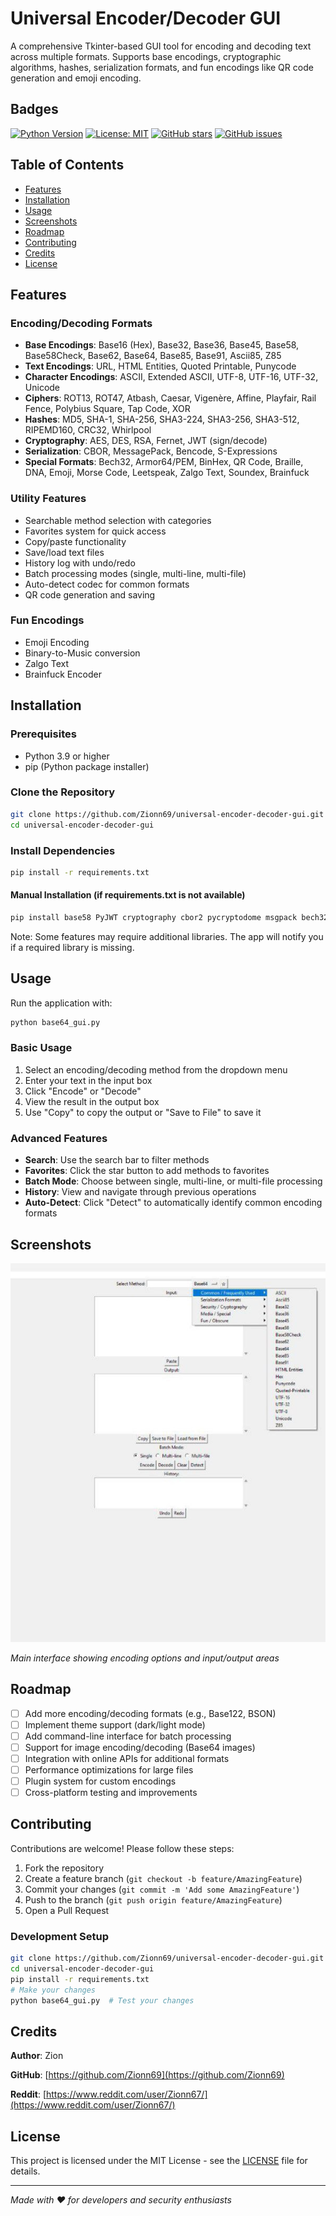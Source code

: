 # Universal Encoder/Decoder GUI

A comprehensive Tkinter-based GUI tool for encoding and decoding text across multiple formats. Supports base encodings, cryptographic algorithms, hashes, serialization formats, and fun encodings like QR code generation and emoji encoding.

## Badges

[![Python Version](https://img.shields.io/badge/python-3.9+-blue.svg)](https://www.python.org/downloads/)
[![License: MIT](https://img.shields.io/badge/License-MIT-yellow.svg)](https://opensource.org/licenses/MIT)
[![GitHub stars](https://img.shields.io/github/stars/Zionn69/universal-encoder-decoder-gui.svg)](https://github.com/Zionn69/universal-encoder-decoder-gui/stargazers)
[![GitHub issues](https://img.shields.io/github/issues/Zionn69/universal-encoder-decoder-gui.svg)](https://github.com/Zionn69/universal-encoder-decoder-gui/issues)

## Table of Contents

- [Features](#features)
- [Installation](#installation)
- [Usage](#usage)
- [Screenshots](#screenshots)
- [Roadmap](#roadmap)
- [Contributing](#contributing)
- [Credits](#credits)
- [License](#license)

## Features

### Encoding/Decoding Formats
- **Base Encodings**: Base16 (Hex), Base32, Base36, Base45, Base58, Base58Check, Base62, Base64, Base85, Base91, Ascii85, Z85
- **Text Encodings**: URL, HTML Entities, Quoted Printable, Punycode
- **Character Encodings**: ASCII, Extended ASCII, UTF-8, UTF-16, UTF-32, Unicode
- **Ciphers**: ROT13, ROT47, Atbash, Caesar, Vigenère, Affine, Playfair, Rail Fence, Polybius Square, Tap Code, XOR
- **Hashes**: MD5, SHA-1, SHA-256, SHA3-224, SHA3-256, SHA3-512, RIPEMD160, CRC32, Whirlpool
- **Cryptography**: AES, DES, RSA, Fernet, JWT (sign/decode)
- **Serialization**: CBOR, MessagePack, Bencode, S-Expressions
- **Special Formats**: Bech32, Armor64/PEM, BinHex, QR Code, Braille, DNA, Emoji, Morse Code, Leetspeak, Zalgo Text, Soundex, Brainfuck

### Utility Features
- Searchable method selection with categories
- Favorites system for quick access
- Copy/paste functionality
- Save/load text files
- History log with undo/redo
- Batch processing modes (single, multi-line, multi-file)
- Auto-detect codec for common formats
- QR code generation and saving

### Fun Encodings
- Emoji Encoding
- Binary-to-Music conversion
- Zalgo Text
- Brainfuck Encoder

## Installation

### Prerequisites
- Python 3.9 or higher
- pip (Python package installer)

### Clone the Repository
```bash
git clone https://github.com/Zionn69/universal-encoder-decoder-gui.git
cd universal-encoder-decoder-gui
```

### Install Dependencies
```bash
pip install -r requirements.txt
```

#### Manual Installation (if requirements.txt is not available)
```bash
pip install base58 PyJWT cryptography cbor2 pycryptodome msgpack bech32 qrcode[pil] zmq
```

Note: Some features may require additional libraries. The app will notify you if a required library is missing.

## Usage

Run the application with:
```bash
python base64_gui.py
```

### Basic Usage
1. Select an encoding/decoding method from the dropdown menu
2. Enter your text in the input box
3. Click "Encode" or "Decode"
4. View the result in the output box
5. Use "Copy" to copy the output or "Save to File" to save it

### Advanced Features
- **Search**: Use the search bar to filter methods
- **Favorites**: Click the star button to add methods to favorites
- **Batch Mode**: Choose between single, multi-line, or multi-file processing
- **History**: View and navigate through previous operations
- **Auto-Detect**: Click "Detect" to automatically identify common encoding formats

## Screenshots

![App Screenshot](screenshot.png)

*Main interface showing encoding options and input/output areas*

## Roadmap

- [ ] Add more encoding/decoding formats (e.g., Base122, BSON)
- [ ] Implement theme support (dark/light mode)
- [ ] Add command-line interface for batch processing
- [ ] Support for image encoding/decoding (Base64 images)
- [ ] Integration with online APIs for additional formats
- [ ] Performance optimizations for large files
- [ ] Plugin system for custom encodings
- [ ] Cross-platform testing and improvements

## Contributing

Contributions are welcome! Please follow these steps:

1. Fork the repository
2. Create a feature branch (`git checkout -b feature/AmazingFeature`)
3. Commit your changes (`git commit -m 'Add some AmazingFeature'`)
4. Push to the branch (`git push origin feature/AmazingFeature`)
5. Open a Pull Request

### Development Setup
```bash
git clone https://github.com/Zionn69/universal-encoder-decoder-gui.git
cd universal-encoder-decoder-gui
pip install -r requirements.txt
# Make your changes
python base64_gui.py  # Test your changes
```

## Credits

**Author**: Zion

**GitHub**: [https://github.com/Zionn69](https://github.com/Zionn69)

**Reddit**: [https://www.reddit.com/user/Zionn67/](https://www.reddit.com/user/Zionn67/)

## License

This project is licensed under the MIT License - see the [LICENSE](LICENSE) file for details.

---

*Made with ❤️ for developers and security enthusiasts*
